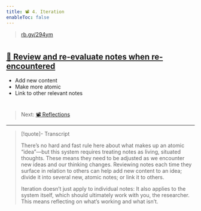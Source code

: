 ```yaml
---
title: 📽️ 4. Iteration
enableToc: false
---
```



 > 
 > [rb.gy/294ym](https://rb.gy/294ym)

# 

## [📖 Review and re-evaluate notes when re-encountered](pa6d%20Iteration.md)

* Add new content
* Make more atomic
* Link to other relevant notes

# 

 > 
 > Next: [📽️ Reflections](pr10%20Reflections.md)

---

 > 
 > \[!quote\]- Transcript
 > 
 > There’s no hard and fast rule here about what makes up an atomic “idea”—but this system requires treating notes as living, situated thoughts. These means they need to be adjusted as we encounter new ideas and our thinking changes. Reviewing notes each time they surface in relation to others can help add new content to an idea; divide it into several new, atomic notes; or link it to others.
 > 
 > Iteration doesn’t just apply to individual notes: It also applies to the system itself, which should ultimately work with you, the researcher. This means reflecting on what’s working and what isn’t.

